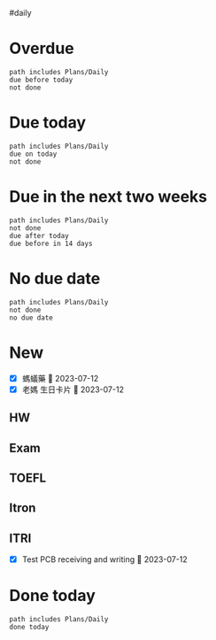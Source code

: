 #daily 
# Overdue
```tasks
path includes Plans/Daily
due before today
not done
```
# Due today
```tasks
path includes Plans/Daily
due on today
not done
```
# Due in the next two weeks
```tasks
path includes Plans/Daily
not done
due after today
due before in 14 days
```
# No due date
```tasks
path includes Plans/Daily
not done
no due date
```

# New
- [x] 螞蟻藥 📅 2023-07-12
- [x] 老媽 生日卡片 📅 2023-07-12
## HW
## Exam
## TOEFL
## Itron
## ITRI
- [x] Test PCB receiving and writing 📅 2023-07-12

# Done today
```tasks
path includes Plans/Daily
done today
```